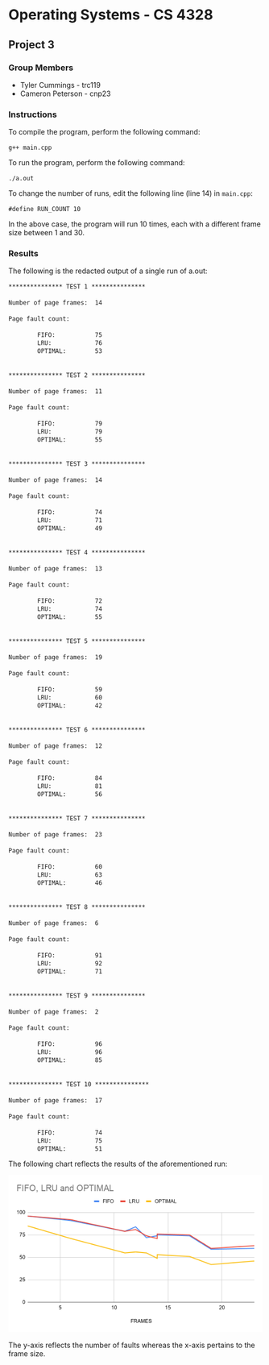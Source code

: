 # Operating Systems - CS 4328
## Project 3

### Group Members

- Tyler Cummings - trc119
- Cameron Peterson - cnp23

### Instructions

To compile the program, perform the following command:

    g++ main.cpp
    
To run the program, perform the following command:

    ./a.out
    
To change the number of runs, edit the following line (line 14) in `main.cpp`:

    #define RUN_COUNT 10
    
In the above case, the program will run 10 times, each with a different frame size between 1 and 30.

### Results

The following is the redacted output of a single run of a.out:

    *************** TEST 1 ***************

    Number of page frames:  14

    Page fault count: 

            FIFO:           75
            LRU:            76
            OPTIMAL:        53


    *************** TEST 2 ***************

    Number of page frames:  11

    Page fault count: 

            FIFO:           79
            LRU:            79
            OPTIMAL:        55


    *************** TEST 3 ***************

    Number of page frames:  14

    Page fault count: 

            FIFO:           74
            LRU:            71
            OPTIMAL:        49


    *************** TEST 4 ***************

    Number of page frames:  13

    Page fault count: 

            FIFO:           72
            LRU:            74
            OPTIMAL:        55


    *************** TEST 5 ***************

    Number of page frames:  19

    Page fault count: 

            FIFO:           59
            LRU:            60
            OPTIMAL:        42


    *************** TEST 6 ***************

    Number of page frames:  12

    Page fault count: 

            FIFO:           84
            LRU:            81
            OPTIMAL:        56


    *************** TEST 7 ***************

    Number of page frames:  23

    Page fault count: 

            FIFO:           60
            LRU:            63
            OPTIMAL:        46


    *************** TEST 8 ***************

    Number of page frames:  6

    Page fault count: 

            FIFO:           91
            LRU:            92
            OPTIMAL:        71


    *************** TEST 9 ***************

    Number of page frames:  2

    Page fault count: 

            FIFO:           96
            LRU:            96
            OPTIMAL:        85


    *************** TEST 10 ***************

    Number of page frames:  17

    Page fault count: 

            FIFO:           74
            LRU:            75
            OPTIMAL:        51

The following chart reflects the results of the aforementioned run:

![](https://github.com/Tylrrc/OpSys_Project_3/blob/master/FIFO%2C%20LRU%20and%20OPTIMAL.png)

The y-axis reflects the number of faults whereas the x-axis pertains to the frame size.


